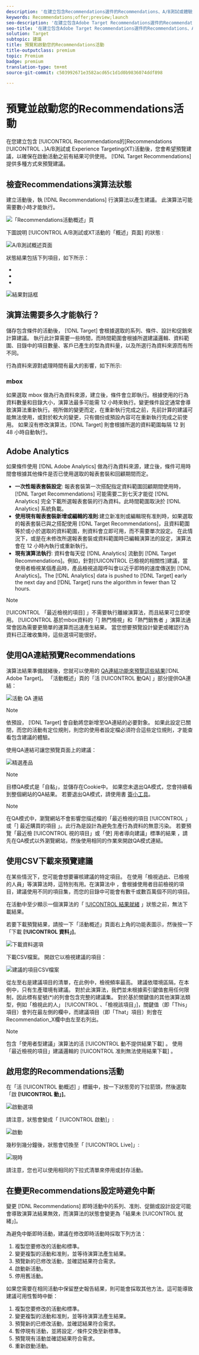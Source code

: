 ```yaml
---
description: '在建立包含Recommendations選件的Recommendations、A/B測試或體驗定位(XT)活動後，您會想要預覽它，以確保在啟動活動前有結果可供使用。 Target Recommendations提供多種方式來預覽建議。 '
keywords: Recommendations;offer;preview;launch
seo-description: '在建立包含Adobe Target Recommendations選件的Recommendations、A/B測試或體驗定位(XT)活動後，您會想要先預覽它，以確保在啟動活動前有結果可供使用。 Target Recommendations提供多種方式來預覽建議。 '
seo-title: '在建立包含Adobe Target Recommendations選件的Recommendations、A/B測試或體驗定位(XT)活動後，您會想要先預覽它，以確保在啟動活動前有結果可供使用。 Target Recommendations提供多種方式來預覽建議。 '
solution: Target
subtopic: 建議
title: 預覽和啟動您的Recommendations活動
title-outputclass: premium
topic: Premium
badge: premium
translation-type: tm+mt
source-git-commit: c503992671e3582acd65c1d1d0b9836074ddf898

---
```



# 預覽並啟動您的Recommendations活動

在您建立包含 [!UICONTROL Recommendations的]Recommendations [!UICONTROL 、]A/B測試或 [](/help/c-recommendations/recommendations-as-an-offer.md)Experience Targeting(XT)活動後，您會希望預覽建議，以確保在啟動活動之前有結果可供使用。 [!DNL Target Recommendations] 提供多種方式來預覽建議。

## 檢查Recommendations演算法狀態

建立活動後，執 [!DNL Recommendations] 行演算法以產生建議。 此演算法可能需要數小時才能執行。


![「Recommendations活動概述」頁](/help/c-recommendations/t-create-recs-activity/assets/recs-overview.png)

下圖說明 [!UICONTROL A/B測試或XT活動的「概述」頁面] 的狀態  :

![A/B測試概述頁面](/help/c-recommendations/t-create-recs-activity/assets/ab-overview.png)

狀態結果包括下列項目，如下所示：

* [!UICONTROL 結果就緒]:指出演算法已傳回結果
* [!UICONTROL 結果未就緒]:表示演算法尚未完成執行。
* [!UICONTROL 摘要失敗]:指出無法擷取自訂條件饋送檔案。

![結果對話框](/help/c-recommendations/t-create-recs-activity/assets/results.png)

## 演算法需要多久才能執行？

儲存包含條件的活動後， [!DNL Target] 會根據選取的系列、條件、設計和促銷來計算建議。 執行此計算需要一些時間，而時間範圍會根據所選建議邏輯、資料範圍、目錄中的項目數量、客戶已產生的型為資料量，以及所選行為資料來源而有所不同。

行為資料來源對處理時間有最大的影響，如下所示:

### mbox

如果選取 mbox 做為行為資料來源，建立後，條件會立即執行。根據使用的行為資料數量和目錄大小，演算法最多可能需 12 小時來執行。變更條件設定通常會導致演算法重新執行。視所做的變更而定，在重新執行完成之前，先前計算的建議可能無法使用，或對於較大的變更，只有備份或預設內容可在重新執行完成之前使用。 如果沒有修改演算法，[!DNL Target] 則會根據所選的資料範圍每隔 12 到 48 小時自動執行。

## Adobe Analytics

如果條件使用 [!DNL Adobe Analytics] 做為行為資料來源，建立後，條件可用時間會根據其他條件是否已使用選取的報表套裝和回顧期間而定。

* **一次性報表套裝設定**: 報表套裝第一次搭配指定資料範圍回顧期間使用時，[!DNL Target Recommendations] 可能需要二到七天才能從 [!DNL Analytics] 完全下載所選報表套裝的行為資料。此時間範圍取決於 [!DNL Analytics] 系統負載。
* **使用現有報表套裝新增或編輯的准則**:建立新准則或編輯現有准則時，如果選取的報表套裝已與之搭配使用 [!DNL Target Recommendations]，且資料範圍等於或小於選取的資料範圍，則資料會立即可用，而不需要單次設定。 在此情況下，或是在未修改所選報表套裝或資料範圍時已編輯演算法的設定，演算法會在 12 小時內執行或重新執行。
* **現有演算法執行**: 資料會每天從 [!DNL Analytics] 流動到 [!DNL Target Recommendations]。例如，針對[!UICONTROL 已檢視的相關性]建議，當使用者檢視某個產品時，產品檢視追蹤呼叫會以近乎即時的速度傳送到 [!DNL Analytics]。The [!DNL Analytics] data is pushed to [!DNL Target] early the next day and [!DNL Target] runs the algorithm in fewer than 12 hours.

>[!NOTE]
>
>[!UICONTROL 「最近檢視的項目] 」不需要執行離線演算法，而且結果可立即使用。 [!UICONTROL 基於mbox資料的「] 熱門檢視」和「熱門銷售者  」演算法通常會因為需要更簡單的運算而迅速產生結果。 當您想要預覽設計變更或確認行為資料已正確收集時，這些選項可能很好。

## 使用QA連結預覽Recommendations

演算法結果準備就緒後，您就可以使用的 [QA連結功能來預覽這些結果](/help/c-activities/c-activity-qa/activity-qa.md)[!DNL Adobe Target]。 「活動概述」頁的「活 [!UICONTROL 動QA] 」部分提供QA連結：

![活動 QA 連結](/help/c-recommendations/t-create-recs-activity/assets/qa-link.png)

>[!NOTE]
>
>依預設， [!DNL Target] 會自動將您新增至QA連結的必要對象。 如果此設定已關閉，而您的活動有定位規則，則您的使用者設定檔必須符合這些定位規則，才能查看包含建議的體驗。

使用QA連結可讓您預覽頁面上的建議：

![精選產品](/help/c-recommendations/t-create-recs-activity/assets/featured-products.png)

>[!NOTE]
>
>目標QA模式是「自黏」，並儲存在Cookie中。 如果您未退出QA模式，您會持續看到整個網站的QA結果。 若要退出QA模式，請使用書 [簽小工具](/help/c-activities/c-activity-qa/activity-qa-bookmark.md)。

>[!NOTE]
>
>在QA模式中，瀏覽網站不會影響您描述檔的「最近檢視的項目 [!UICONTROL 」或「] 最近購買的項目 」。此行為是設計為避免生產行為資料的無意污染。 若要預覽「最近檢 [!UICONTROL 視的項目」或「使] 用者導向建議」標準的結果  ，請先在QA模式以外瀏覽網站，然後使用相同的作業來開啟QA模式連結。

## 使用CSV下載來預覽建議

在某些情況下，您可能會想要審核建議的特定項目。 在使用「檢視過此、已檢視的人員」等演算法時，這特別有用。在演算法中 ，會根據使用者目前檢視的項目，建議使用不同的項目集，而您的目錄中可能會有數千或數百萬個不同的項目。

在活動中至少顯示一個演算法的「 [!UICONTROL 結果就緒] 」狀態之前，無法下載結果。

若要下載預覽結果，請按一下「活動概述」頁面右上角的功能表圖示，然後按一下「下載 **[!UICONTROL 資料」]**。

![下載資料選項](/help/c-recommendations/t-create-recs-activity/assets/download-data.png)

下載CSV檔案。 開啟它以檢視建議的項目：

![建議的項目CSV檔案](/help/c-recommendations/t-create-recs-activity/assets/recommended-items.png)

從左至右是建議項目的清單，在此例中，檢視頻率最高。 建議依環境區隔，在本例中，只有生產環境有建議。 對於此演算法，我們並未根據索引鍵值套用任何限制，因此標有星號(*)的列會包含完整的建議集。 對於基於關鍵值的其他演算法類型，例如「檢視此的人」 [!UICONTROL 、「檢視該項目」]，關鍵值（即「This」項目）會列在最左側的欄中，而建議項目（即「That」項目）則會在Recommendation_X欄中由左至右列出。

>[!NOTE]
>
>包含「使用者型建議」演算法的活 [!UICONTROL 動不提供結果下載] 。 使用「最近檢視的項目」建議邏輯的 [!UICONTROL 准則無法使用結果下載] 。

## 啟用您的Recommendations活動

在「活 [!UICONTROL 動概述] 」標籤中，按一下狀態旁的下拉箭頭，然後選取「啟 **[!UICONTROL 動」]**。

![啟動選項](/help/c-recommendations/t-create-recs-activity/assets/activate.png)

請注意，狀態會變成「 [!UICONTROL 啟動]」:

![啟動](/help/c-recommendations/t-create-recs-activity/assets/activating.png)

幾秒到幾分鐘後，狀態會切換至「 [!UICONTROL Live]」:

![現時](/help/c-recommendations/t-create-recs-activity/assets/live.png)

請注意，您也可以使用相同的下拉式清單來停用或封存活動。

## 在變更Recommendations設定時避免中斷

變更 [!DNL Recommendations] 即時活動中的系列、准則、促銷或設計設定可能會導致演算法結果無效，而演算法的狀態會變更為「結果未 [!UICONTROL 就緒」]。

為避免中斷即時活動，建議在修改即時活動時採取下列方法：

1. 複製您要修改的活動和標準。
1. 變更複製的活動和准則，並等待演算法產生結果。
1. 預覽新的已修改活動，並確認結果符合需求。
1. 啟動新活動。
1. 停用舊活動。

如果您需要在相同活動中保留歷史報告結果，則可能會採取其他方法，這可能導致建議可用性暫時中斷：

1. 複製您要修改的活動和標準。
1. 變更複製的活動和准則，並等待演算法產生結果。
1. 預覽新的已修改活動，並確認結果符合需求。
1. 暫停現有活動，並將設定／條件交換至新標準。
1. 預覽現有活動並確認結果符合需求。
1. 重新啟動活動。
